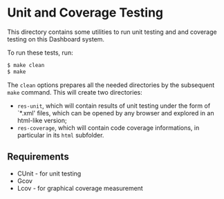 # Unit and Coverage Testing

This directory contains some utilities to run unit testing and and coverage testing on this Dashboard system.

To run these tests, run:
```sh
$ make clean
$ make
```

The `clean` options prepares all the needed directories by the subsequent `make` command. This will create two directories:
- `res-unit`, which will contain results of unit testing under the form of `*.xml' files, which can be opened by any browser and explored in an html-like version;
- `res-coverage`, which will contain code coverage informations, in particular in its `html` subfolder.

## Requirements

- CUnit - for unit testing
- Gcov
- Lcov - for graphical coverage measurement
